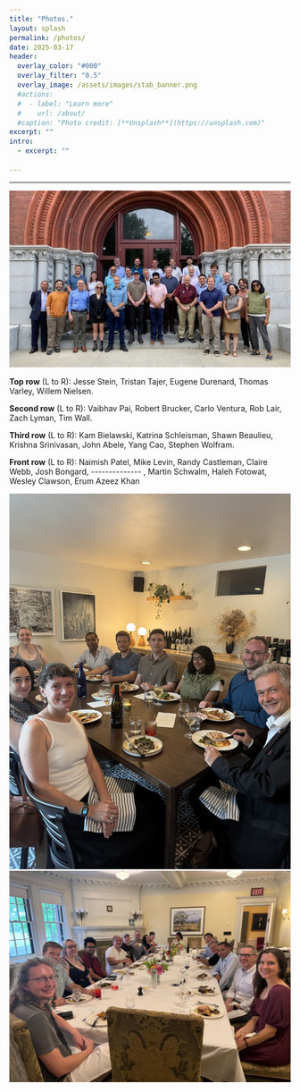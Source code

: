 ```yaml
---
title: "Photos."
layout: splash
permalink: /photos/
date: 2025-03-17
header:
  overlay_color: "#000"
  overlay_filter: "0.5"
  overlay_image: /assets/images/stab_banner.png
  #actions:
  #  - label: "Learn more"
  #    url: /about/
  #caption: "Photo credit: [**Unsplash**](https://unsplash.com)"
excerpt: ""
intro:
  - excerpt: ""

---
```

---

<img src="/assets/images/Attendees.jpg" alt="attendees">

<B>Top row</B> (L to R): Jesse Stein, Tristan Tajer, Eugene Durenard, Thomas Varley, Willem Nielsen.

<B>Second row</B> (L to R): Vaibhav Pai, Robert Brucker, Carlo Ventura, Rob Lair, Zach Lyman, Tim Wall.

<B>Third row</B> (L to R): Kam Bielawski, Katrina Schleisman, Shawn Beaulieu, Krishna Srinivasan, John Abele, Yang Cao, Stephen Wolfram.

<B>Front row</B> (L to R): Naimish Patel, Mike Levin, Randy Castleman, Claire Webb, Josh Bongard, -------------- , Martin Schwalm, Haleh Fotowat, Wesley Clawson, Erum Azeez Khan

<img src="/assets/images/IMG_4827.jpg" alt="attendees">

<img src="/assets/images/IMG_4900.jpg" alt="attendees">
